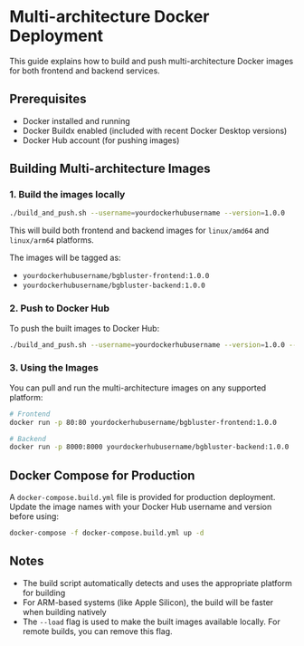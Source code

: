 # Multi-architecture Docker Deployment

This guide explains how to build and push multi-architecture Docker images for both frontend and backend services.

## Prerequisites

- Docker installed and running
- Docker Buildx enabled (included with recent Docker Desktop versions)
- Docker Hub account (for pushing images)

## Building Multi-architecture Images

### 1. Build the images locally

```bash
./build_and_push.sh --username=yourdockerhubusername --version=1.0.0
```

This will build both frontend and backend images for `linux/amd64` and `linux/arm64` platforms.

The images will be tagged as:
- `yourdockerhubusername/bgbluster-frontend:1.0.0`
- `yourdockerhubusername/bgbluster-backend:1.0.0`

### 2. Push to Docker Hub

To push the built images to Docker Hub:

```bash
./build_and_push.sh --username=yourdockerhubusername --version=1.0.0 --push
```

### 3. Using the Images

You can pull and run the multi-architecture images on any supported platform:

```bash
# Frontend
docker run -p 80:80 yourdockerhubusername/bgbluster-frontend:1.0.0

# Backend
docker run -p 8000:8000 yourdockerhubusername/bgbluster-backend:1.0.0
```

## Docker Compose for Production

A `docker-compose.build.yml` file is provided for production deployment. Update the image names with your Docker Hub username and version before using:

```bash
docker-compose -f docker-compose.build.yml up -d
```

## Notes

- The build script automatically detects and uses the appropriate platform for building
- For ARM-based systems (like Apple Silicon), the build will be faster when building natively
- The `--load` flag is used to make the built images available locally. For remote builds, you can remove this flag.